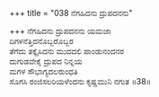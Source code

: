 +++
title = "038 ನೆಗಹಿದನು ದ್ರುಪದನನು"

+++
ನೆಗಹಿದನು ದ್ರುಪದನನು ಯಮಜಾ  
ದಿಗಳನೆತ್ತಿದನೊಬ್ಬರೊಬ್ಬರ  
ತೆಗೆದು ತಕ್ಕೈಸಿದನು ಮುದದಲಿ ಪಾಂಡುನಂದನರ   
ದುಗುಡವೇಕೈ ದ್ರುಪದ ನಿನ್ನಯ  
ಮಗಳ ಸೌಭಾಗ್ಯದಲರುಂಧತಿ  
ಸೊಗಸಿ ರಂಜಿಸಲರಿಯಳೆಂದನು ಕೃಷ್ಣಮುನಿ ನಗುತ     ॥38॥